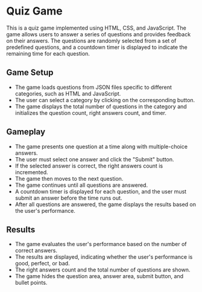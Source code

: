 # Quiz Game

This is a quiz game implemented using HTML, CSS, and JavaScript. The game allows users to answer a series of questions and provides feedback on their answers. The questions are randomly selected from a set of predefined questions, and a countdown timer is displayed to indicate the remaining time for each question.

## Game Setup

- The game loads questions from JSON files specific to different categories, such as HTML and JavaScript.
- The user can select a category by clicking on the corresponding button.
- The game displays the total number of questions in the category and initializes the question count, right answers count, and timer.

## Gameplay

- The game presents one question at a time along with multiple-choice answers.
- The user must select one answer and click the "Submit" button.
- If the selected answer is correct, the right answers count is incremented.
- The game then moves to the next question.
- The game continues until all questions are answered.
- A countdown timer is displayed for each question, and the user must submit an answer before the time runs out.
- After all questions are answered, the game displays the results based on the user's performance.

## Results

- The game evaluates the user's performance based on the number of correct answers.
- The results are displayed, indicating whether the user's performance is good, perfect, or bad.
- The right answers count and the total number of questions are shown.
- The game hides the question area, answer area, submit button, and bullet points.


